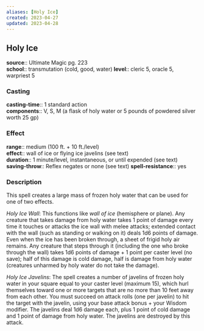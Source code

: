 ```yaml
---
aliases: [Holy Ice]
created: 2023-04-27
updated: 2023-04-28
---
```


## Holy Ice

**source**:: Ultimate Magic pg. 223  
**school**:: transmutation (cold, good, water)
**level**:: cleric 5, oracle 5, warpriest 5

### Casting

**casting-time**:: 1 standard action  
**components**:: V, S, M (a flask of holy water or 5 pounds of powdered silver worth 25 gp)

### Effect

**range**:: medium (100 ft. + 10 ft./level)  
**effect**:: wall of ice or flying ice javelins (see text)  
**duration**:: 1 minute/level, instantaneous, or until expended (see text)  
**saving-throw**:: Reflex negates or none (see text)
**spell-resistance**:: yes

### Description

This spell creates a large mass of frozen holy water that can be used for one of two effects.  
  
*Holy Ice Wall*: This functions like *wall of ice* (hemisphere or plane). Any creature that takes damage from holy water takes 1 point of damage every time it touches or attacks the ice wall with melee attacks; extended contact with the wall (such as standing or walking on it) deals 1d6 points of damage. Even when the ice has been broken through, a sheet of frigid holy air remains. Any creature that steps through it (including the one who broke through the wall) takes 1d6 points of damage + 1 point per caster level (no save); half of this damage is cold damage, half is damage from holy water (creatures unharmed by holy water do not take the damage).  
  
*Holy Ice Javelins*: The spell creates a number of javelins of frozen holy water in your square equal to your caster level (maximum 15), which hurl themselves toward one or more targets that are no more than 10 feet away from each other. You must succeed on attack rolls (one per javelin) to hit the target with the javelin, using your base attack bonus + your Wisdom modifier. The javelins deal 1d6 damage each, plus 1 point of cold damage and 1 point of damage from holy water. The javelins are destroyed by this attack.
